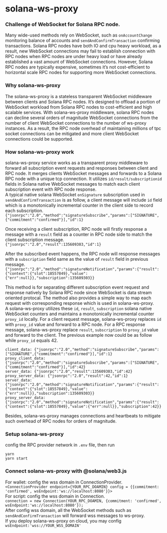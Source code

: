 # solana-ws-proxy
### Challenge of WebSocket for Solana RPC node.
Many wide-used methods rely on WebSocket, such as `onAccountChange` monitoring balance of accounts and `sendAndConfirmTransaction` confirming transactions. Solana RPC nodes have both IO and cpu heavy workload, as a result, new WebSocket connections may fail to establish connection with RPC nodes when RPC nodes are under heavy load or have already established a vast amount of WebSocket connections. However, Solana RPC nodes are typically expensive, sometimes it’s not cost-efficient to horizontal scale RPC nodes for supporting more WebSocket connections.  

### Why solana-ws-proxy
The solana-ws-proxy is a stateless transparent WebSocket middleware between clients and Solana RPC nodes. It’s designed to offload a portion of WebSocket workload from Solana RPC nodes to cost-efficient and high scalable services. With solana-ws-proxy middleware, solana RPC nodes can decline several orders of magnitude WebSocket connections from the number of client WebSocket connections to the number of ws-proxy instances. As a result, the RPC node overhead of maintaining millions of tpc socket connections can be mitigated and more client WebSocket connections could be supported.

### How solana-ws-proxy work
solana-ws-proxy service works as a transparent proxy middleware to forward all subscription event requests and responses between client and RPC node.  It merges clients WebSocket messages and forwards to a Solana RPC node with a unique tcp connection. It utilizes `id/result/subscriptionid` fields in Solana native WebSocket messages to match each client subscription event with RPC node response.   
A typical native solana WebSocket `onSignature` subscription used in `sendAndConfirmTransaction` is as follow, a client message will include `id` field which is a monotonically incremental counter in the client side to record each subscription.  
`{"jsonrpc":"2.0","method":"signatureSubscribe","params":["SIGNATURE",{"commitment":"confirmed"}],"id":1}`

Once receiving a client subscription, RPC node will firstly response a message with a `result` field  as a counter in RPC node side to match the client subscription message.  
`{"jsonrpc":"2.0","result":135609303,"id":1}`

After the subscribed event happens, the RPC node will response messages with a `subscription` field same as the value of `result` field in previous message.  
`{"jsonrpc":"2.0","method":"signatureNotification","params":{"result":{"context":{"slot":18557849},"value":{"err":null}},"subscription":135609303}}`

This method is for separating different subscription event request and response natively by Solana RPC node since WebSocket is data stream oriented protocal. The method also provides a simple way to map each request with corresponding response which is used in solana-ws-proxy.  
A solana-ws-proxy utilizes these `id`, `result`, `subscription` solana native WebSocket counters and maintains a monotonically incremental counter `proxy_id` locally. For a client request message, solana-ws-proxy replaces `id` with `proxy_id` value and forward to a RPC node. For a RPC response message, solana-ws-proxy replace `result`, `subscription` to `proxy_id` value and forward to the client. The previous example now could be as follow while `proxy_id` equals 42. 

```
client_data: {"jsonrpc":"2.0","method":"signatureSubscribe","params":["SIGNATURE",{"commitment":"confirmed"}],"id":1}
proxy_client_data: {"jsonrpc":"2.0","method":"signatureSubscribe","params":["SIGNATURE",{"commitment":"confirmed"}],"id":42}
server_data: {"jsonrpc":"2.0","result":135609303,"id":42}
proxy_server_data: {"jsonrpc":"2.0","result":42,"id":1}
server_data: {"jsonrpc":"2.0","method":"signatureNotification","params":{"result":{"context":{"slot":18557849},"value":{"err":null}},"subscription":135609303}}
proxy_server_data: {"jsonrpc":"2.0","method":"signatureNotification","params":{"result":{"context":{"slot":18557849},"value":{"err":null}},"subscription":42}}
```

Besides, solana-ws-proxy manages connections and heartbeats to mitigate such overhead of RPC nodes for orders of magnitude.

### Setup solana-ws-proxy
config the RPC provider network in `.env` file, then run
```
yarn
yarn start
```

### Connect solana-ws-proxy with @solana/web3.js 
For wallet: config the wss domain in ConnectionProvider.  
`<ConnectionProvider endpoint={YOUR_RPC_DOAMIN} config = {{commitment: 'confirmed', wsEndpoint:'ws://localhost:8080'}}>`  
For script: config the wss domain in Connection.  
`connection = new Connection(YOUR_RPC_DOAMIN, {commitment: 'confirmed', wsEndpoint:'ws://localhost:8080'});`  
After config wss domain, all the WebSocket methods such as `sendAndConfirmTransaction` will forward wss messages to ws-proxy.  
If you deploy solana-ws-proxy on cloud, you may config `wsEndpoint:'wss://YOUR_WSS_DOMAIN'`  
